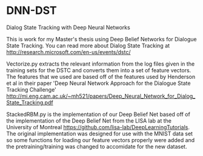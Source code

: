 # DNN-DST
Dialog State Tracking with Deep Neural Networks

This is work for my Master's thesis using Deep Belief Networks for Dialogue State Tracking.  You can read more about Dialog State Tracking at http://research.microsoft.com/en-us/events/dstc/

Vectorize.py extracts the relevant information from the log files given in the training sets for the DSTC and converts them into a set of feature vectors.  The features that we used are based off of the features used by Henderson et al in their paper 'Deep Neural Network Approach for the Dialogue State Tracking Challenge' http://mi.eng.cam.ac.uk/~mh521/papers/Deep_Neural_Network_for_Dialog_State_Tracking.pdf

StackedRBM.py is the implementation of our Deep Belief Net based off of the implementation of the Deep Belief Net from the LISA lab at the University of Montreal https://github.com/lisa-lab/DeepLearningTutorials.  The original implementation was designed for use with the MNIST data set so some functions for loading our feature vectors properly were added and the pretraining/training was changed to accomidate for the new dataset.
